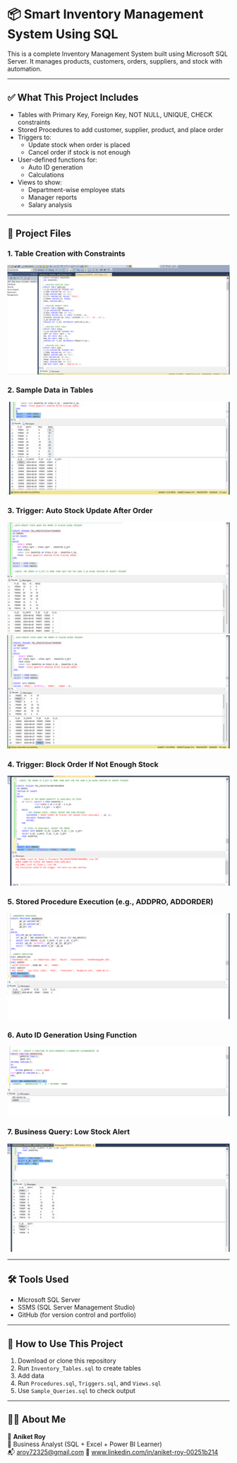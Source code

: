 # 📦 Smart Inventory Management System Using SQL

This is a complete Inventory Management System built using Microsoft SQL Server. It manages products, customers, orders, suppliers, and stock with automation.

---

## ✅ What This Project Includes

- Tables with Primary Key, Foreign Key, NOT NULL, UNIQUE, CHECK constraints
- Stored Procedures to add customer, supplier, product, and place order
- Triggers to:
  - Update stock when order is placed
  - Cancel order if stock is not enough
- User-defined functions for:
  - Auto ID generation
  - Calculations
- Views to show:
  - Department-wise employee stats
  - Manager reports
  - Salary analysis

---

## 📂 Project Files 

### 1. Table Creation with Constraints
![Table Creation](./Table_Creation.png)

### 2. Sample Data in Tables
![Table Data](./Table_Data.png)

### 3. Trigger: Auto Stock Update After Order
![Stock Update Trigger](./Trigger_Output_Before.png)
![Stock Update Trigger](./Trigger_Output_After.png)

### 4. Trigger: Block Order If Not Enough Stock
![Trigger Block](./Trigger_Block_Order.png)

### 5. Stored Procedure Execution (e.g., ADDPRO, ADDORDER)
![Procedure Execution](./Procedure_Execution.png)

### 6. Auto ID Generation Using Function
![ID Function](./Auto_id_Function.png)

### 7. Business Query: Low Stock Alert
![Low Stock Alert](./Low_Stock_Alert.png)

---

## 🛠 Tools Used

- Microsoft SQL Server
- SSMS (SQL Server Management Studio)
- GitHub (for version control and portfolio)

---

## 🔗 How to Use This Project

1. Download or clone this repository
2. Run `Inventory_Tables.sql` to create tables
3. Add data
4. Run `Procedures.sql`, `Triggers.sql`, and `Views.sql`
5. Use `Sample_Queries.sql` to check output

---

## 🙋‍♂️ About Me

👤 **Aniket Roy**  
🎯 Business Analyst (SQL + Excel + Power BI Learner)  
📬 aroy72325@gmail.com
🔗 www.linkedin.com/in/aniket-roy-00251b214
